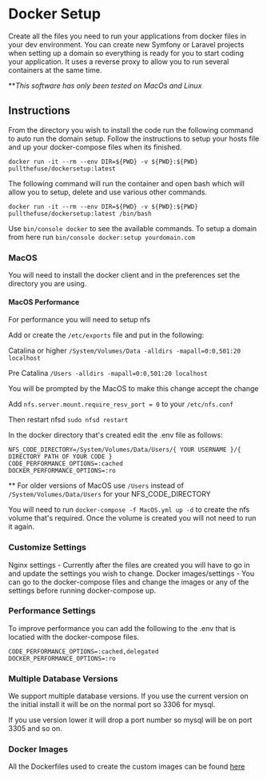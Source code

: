 # Docker Setup
Create all the files you need to run your applications from docker files in your dev environment. You can create new Symfony or Laravel projects when setting up a domain so everything is ready for you to start coding your application. It uses a reverse proxy to allow you to run several containers at the same time. 

***This software has only been tested on MacOs and Linux*

## Instructions 
From the directory you wish to install the code run the following command to auto run the domain setup. Follow the instructions to setup your hosts file and up your docker-compose files when its finished.

```
docker run -it --rm --env DIR=${PWD} -v ${PWD}:${PWD} pullthefuse/dockersetup:latest
```

The following command will run the container and open bash which will allow you to setup, delete and use various other commands.

```
docker run -it --rm --env DIR=${PWD} -v ${PWD}:${PWD} pullthefuse/dockersetup:latest /bin/bash
```

Use ```bin/console docker``` to see the available commands. To setup a domain from here run ```bin/console docker:setup yourdomain.com```

### MacOS
You will need to install the docker client and in the preferences set the directory you are using.

#### MacOS Performance
For performance you will need to setup nfs

Add or create the ``` /etc/exports ``` file and put in the following:
 
 Catalina or higher
 ``` /System/Volumes/Data -alldirs -mapall=0:0,501:20 localhost ```

Pre Catalina
 ``` /Users -alldirs -mapall=0:0,501:20 localhost ```

You will be prompted by the MacOS to make this change accept the change

Add ``` nfs.server.mount.require_resv_port = 0 ``` to your ``` /etc/nfs.conf ```

Then restart nfsd
``` sudo nfsd restart ```

In the docker directory that's created edit the .env file as follows:

```
NFS_CODE_DIRECTORY=/System/Volumes/Data/Users/{ YOUR USERNAME }/{ DIRECTORY PATH OF YOUR CODE }
CODE_PERFORMANCE_OPTIONS=:cached
DOCKER_PERFORMANCE_OPTIONS=:ro
``` 

** For older versions of MacOS use ``` /Users ```  instead of ``` /System/Volumes/Data/Users ``` for your NFS_CODE_DIRECTORY

You will need to run ``` docker-compose -f MacOS.yml up -d ``` to create the nfs volume that's required. Once the volume is created you will not need to run it again.

### Customize Settings
Nginx settings - Currently after the files are created you will have to go in and update the settings you wish to change.
Docker images/settings - You can go to the docker-compose files and change the images or any of the settings before running docker-compose up.

### Performance Settings
To improve performance you can add the following to the .env that is locatied with the docker-compose files.

```
CODE_PERFORMANCE_OPTIONS=:cached,delegated
DOCKER_PERFORMANCE_OPTIONS=:ro
```

### Multiple Database Versions
We support multiple database versions. If you use the current version on the initial install it will be on the normal port so 3306 for mysql.

If you use version lower it will drop a port number so mysql will be on port 3305 and so on.

### Docker Images
All the Dockerfiles used to create the custom images can be found [here](https://github.com/pullthefuse/docker)
